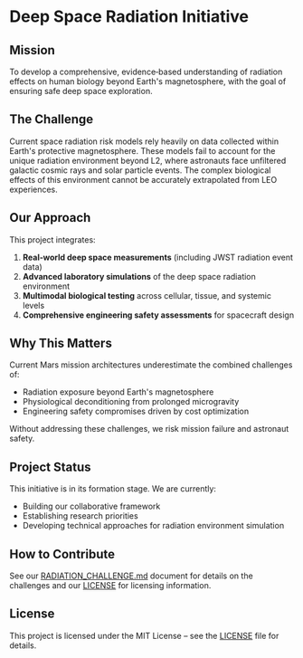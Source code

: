 # Deep Space Radiation Initiative

## Mission
To develop a comprehensive, evidence‑based understanding of radiation effects on human biology beyond Earth's magnetosphere, with the goal of ensuring safe deep space exploration.

## The Challenge
Current space radiation risk models rely heavily on data collected within Earth's protective magnetosphere. These models fail to account for the unique radiation environment beyond L2, where astronauts face unfiltered galactic cosmic rays and solar particle events. The complex biological effects of this environment cannot be accurately extrapolated from LEO experiences.

## Our Approach
This project integrates:
1. **Real‑world deep space measurements** (including JWST radiation event data)
2. **Advanced laboratory simulations** of the deep space radiation environment
3. **Multimodal biological testing** across cellular, tissue, and systemic levels
4. **Comprehensive engineering safety assessments** for spacecraft design

## Why This Matters
Current Mars mission architectures underestimate the combined challenges of:
- Radiation exposure beyond Earth's magnetosphere
- Physiological deconditioning from prolonged microgravity
- Engineering safety compromises driven by cost optimization

Without addressing these challenges, we risk mission failure and astronaut safety.

## Project Status
This initiative is in its formation stage. We are currently:
- Building our collaborative framework
- Establishing research priorities
- Developing technical approaches for radiation environment simulation

## How to Contribute
See our [RADIATION_CHALLENGE.md](RADIATION_CHALLENGE.md) document for details on the challenges and our [LICENSE](LICENSE) for licensing information.

## License
This project is licensed under the MIT License – see the [LICENSE](LICENSE) file for details.
